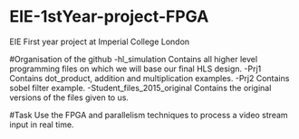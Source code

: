 # EIE-1stYear-project-FPGA
EIE First year project at Imperial College London

#Organisation of the github
  -hl_simulation
  Contains all higher level programming files on which we will base our final HLS design.
  -Prj1
  Contains dot_product, addition and multiplication examples.
  -Prj2
  Contains sobel filter example.
  -Student_files_2015_original
  Contains the original versions of the files given to us.

#Task
Use the FPGA and parallelism techniques to process a video stream input in real time.


#



#
